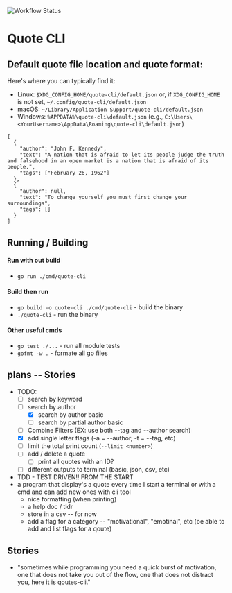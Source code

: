 ![Workflow Status](https://github.com/Calvinbullock/quote-cli/actions/workflows/go-ci.yml/badge.svg)
# Quote CLI

## Default quote file location and quote format:
Here's where you can typically find it:
- Linux: `$XDG_CONFIG_HOME/quote-cli/default.json` or, if `XDG_CONFIG_HOME` is not set, `~/.config/quote-cli/default.json`
- macOS: `~/Library/Application Support/quote-cli/default.json`
- Windows: `%APPDATA%\quote-cli\default.json` (e.g., `C:\Users\<YourUsername>\AppData\Roaming\quote-cli\default.json`)

```
[
  {
    "author": "John F. Kennedy",
    "text": "A nation that is afraid to let its people judge the truth and falsehood in an open market is a nation that is afraid of its people.",
    "tags": ["February 26, 1962"]
  },
  {
    "author": null,
    "text": "To change yourself you must first change your surroundings",
    "tags": []
  }
]
```

## Running / Building
#### Run with out build
- `go run ./cmd/quote-cli`

#### Build then run
- `go build -o quote-cli ./cmd/quote-cli` - build the binary
- `./quote-cli`  - run the binary

#### Other useful cmds
- `go test ./...`   - run all module tests
- `gofmt -w .`      - formate all go files

## plans -- Stories
 - TODO:
    - [ ] search by keyword
    - [ ] search by author
        - [x] search by author basic
        - [ ] search by partial author basic
    - [ ] Combine Filters (EX: use both --tag and --author search)
    - [x] add single letter flags (-a = --author, -t = --tag, etc)
    - [ ] limit the total print count (`--limit <number>`)
    - [ ] add / delete a quote
        - [ ] print all quotes with an ID?
    - [ ] different outputs to terminal (basic, json, csv, etc)

- TDD - TEST DRIVEN!! FROM THE START
- a program that display's a quote every time I start a terminal or with a cmd and can add new ones with cli tool
    - nice formatting (when printing)
    - a help doc / tldr
    - store in a csv -- for now
    - add a flag for a category -- "motivational", "emotinal", etc (be able to add and list flags for a qoute)

## Stories
- "sometimes while programming you need a quick burst of motivation, one that does not take you out of the flow, one that does not distract you, here it is qoutes-cli."
